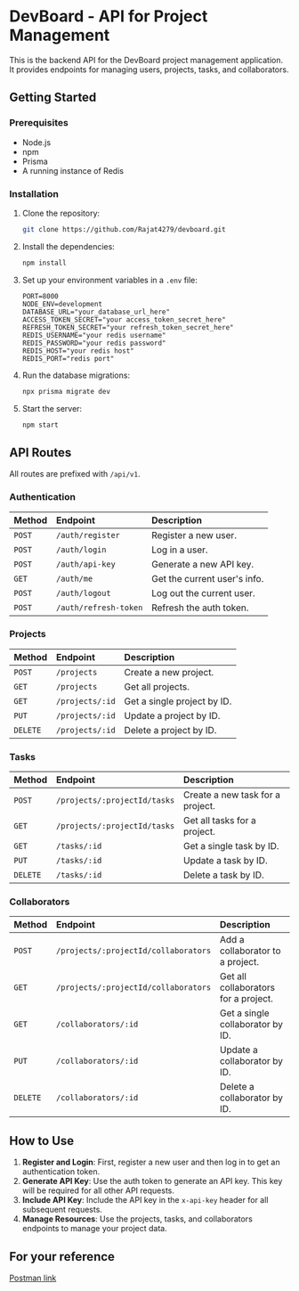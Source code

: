 # DevBoard - API for Project Management

This is the backend API for the DevBoard project management application. It provides endpoints for managing users, projects, tasks, and collaborators.

## Getting Started

### Prerequisites

- Node.js
- npm
- Prisma
- A running instance of Redis

### Installation

1.  Clone the repository:
    ```bash
    git clone https://github.com/Rajat4279/devboard.git
    ```
2.  Install the dependencies:
    ```bash
    npm install
    ```
3.  Set up your environment variables in a `.env` file:
    ```
    PORT=8000
    NODE_ENV=development
    DATABASE_URL="your_database_url_here"
    ACCESS_TOKEN_SECRET="your access_token_secret_here"
    REFRESH_TOKEN_SECRET="your refresh_token_secret_here"
    REDIS_USERNAME="your redis username"
    REDIS_PASSWORD="your redis password"
    REDIS_HOST="your redis host"
    REDIS_PORT="redis port"
    ```
4.  Run the database migrations:
    ```bash
    npx prisma migrate dev
    ```
5.  Start the server:
    ```bash
    npm start
    ```

## API Routes

All routes are prefixed with `/api/v1`.

### Authentication

| Method | Endpoint              | Description                  |
| :----- | :-------------------- | :--------------------------- |
| `POST` | `/auth/register`      | Register a new user.         |
| `POST` | `/auth/login`         | Log in a user.               |
| `POST` | `/auth/api-key`       | Generate a new API key.      |
| `GET`  | `/auth/me`            | Get the current user's info. |
| `POST` | `/auth/logout`        | Log out the current user.    |
| `POST` | `/auth/refresh-token` | Refresh the auth token.      |

### Projects

| Method   | Endpoint        | Description                 |
| :------- | :-------------- | :-------------------------- |
| `POST`   | `/projects`     | Create a new project.       |
| `GET`    | `/projects`     | Get all projects.           |
| `GET`    | `/projects/:id` | Get a single project by ID. |
| `PUT`    | `/projects/:id` | Update a project by ID.     |
| `DELETE` | `/projects/:id` | Delete a project by ID.     |

### Tasks

| Method   | Endpoint                     | Description                      |
| :------- | :--------------------------- | :------------------------------- |
| `POST`   | `/projects/:projectId/tasks` | Create a new task for a project. |
| `GET`    | `/projects/:projectId/tasks` | Get all tasks for a project.     |
| `GET`    | `/tasks/:id`                 | Get a single task by ID.         |
| `PUT`    | `/tasks/:id`                 | Update a task by ID.             |
| `DELETE` | `/tasks/:id`                 | Delete a task by ID.             |

### Collaborators

| Method   | Endpoint                             | Description                          |
| :------- | :----------------------------------- | :----------------------------------- |
| `POST`   | `/projects/:projectId/collaborators` | Add a collaborator to a project.     |
| `GET`    | `/projects/:projectId/collaborators` | Get all collaborators for a project. |
| `GET`    | `/collaborators/:id`                 | Get a single collaborator by ID.     |
| `PUT`    | `/collaborators/:id`                 | Update a collaborator by ID.         |
| `DELETE` | `/collaborators/:id`                 | Delete a collaborator by ID.         |

## How to Use

1.  **Register and Login**: First, register a new user and then log in to get an authentication token.
2.  **Generate API Key**: Use the auth token to generate an API key. This key will be required for all other API requests.
3.  **Include API Key**: Include the API key in the `x-api-key` header for all subsequent requests.
4.  **Manage Resources**: Use the projects, tasks, and collaborators endpoints to manage your project data.

## For your reference

[Postman link](https://www.postman.com/joint-operations-geoscientist-84680570/workspace/public-workspace/collection/25450374-d36c4257-207a-4335-9ebe-0f2cf10298bd?action=share&creator=25450374)
